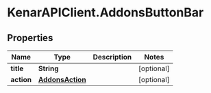# KenarAPIClient.AddonsButtonBar

## Properties

Name | Type | Description | Notes
------------ | ------------- | ------------- | -------------
**title** | **String** |  | [optional] 
**action** | [**AddonsAction**](AddonsAction.md) |  | [optional] 


